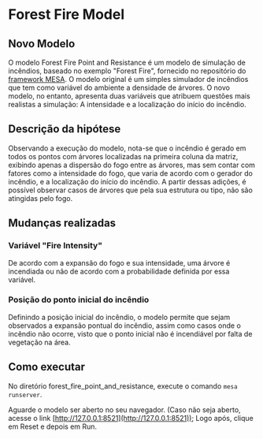 # Forest Fire Model

## Novo Modelo

O modelo Forest Fire Point and Resistance é um modelo de simulação de incêndios, baseado no exemplo "Forest Fire", fornecido no repositório do [framework MESA](https://github.com/projectmesa/mesa-examples). O modelo original é um simples simulador de incêndios que tem como variável do ambiente a densidade de árvores. O novo modelo, no entanto, apresenta duas variáveis que atribuem questões mais realistas a simulação: A intensidade e a localização do início do incêndio.

## Descrição da hipótese

Observando a execução do modelo, nota-se que o incêndio é gerado em todos os pontos com árvores localizadas na primeira coluna da matriz, exibindo apenas a dispersão do fogo entre as árvores, mas sem contar com fatores como a intensidade do fogo, que varia de acordo com o gerador do incêndio, e a localização do início do incêndio. A partir dessas adições, é possível observar casos de árvores que pela sua estrutura ou tipo, não são atingidas pelo fogo.

## Mudanças realizadas

### Variável "Fire Intensity"

De acordo com a expansão do fogo e sua intensidade, uma árvore é incendiada ou não de acordo com a probabilidade definida por essa variável.

### Posição do ponto inicial do incêndio

Definindo a posição inicial do incêndio, o modelo permite que sejam observados a expansão pontual do incêndio, assim como casos onde o incêndio não ocorre, visto que o ponto inicial não é incendiável por falta de vegetação na área.

## Como executar
No diretório forest_fire_point_and_resistance, execute o comando ``mesa runserver``.

Aguarde o modelo ser aberto no seu navegador. (Caso não seja aberto, acesse o link [http://127.0.0.1:8521](http://127.0.0.1:8521)); Logo após, clique em Reset e depois em Run.
